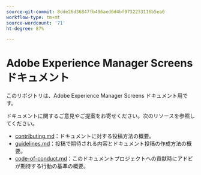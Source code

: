 ```yaml
---
source-git-commit: 8dde26d36847fb496aed6d4bf9732233116b5ea6
workflow-type: tm+mt
source-wordcount: '71'
ht-degree: 87%

---
```

# Adobe Experience Manager Screens ドキュメント

このリポジトリは、Adobe Experience Manager Screens ドキュメント用です。

ドキュメントに関するご意見やご提案をお寄せください。次のリソースを参照してください。

* [contributing.md](contributing.md)：ドキュメントに対する投稿方法の概要。
* [guidelines.md](guidelines.md)：投稿で期待される内容とドキュメント投稿の作成方法の概要。
* [code-of-conduct.md](code-of-conduct.md)：このドキュメントプロジェクトへの貢献時にアドビが期待する行動の基準の概要。
